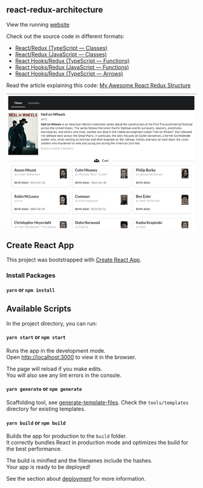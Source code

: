 ## react-redux-architecture

View the running [website](https://codebelt.github.io/react-redux-architecture/)

Check out the source code in different formats:

 * [React/Redux (TypeScript — Classes)](https://github.com/codeBelt/react-redux-architecture/tree/TypeScript)
 * [React/Redux (JavaScript — Classes)](https://github.com/codeBelt/react-redux-architecture/tree/JavaScript)
 * [React Hooks/Redux (TypeScript — Functions)](https://github.com/codeBelt/react-redux-architecture/tree/ts/function)
 * [React Hooks/Redux (JavaScript — Functions)](https://github.com/codeBelt/react-redux-architecture/tree/js/function)
 * [React Hooks/Redux (TypeScript — Arrows)](https://github.com/codeBelt/react-redux-architecture/tree/ts/arrows)
 
 Read the article explaining this code:
 [My Awesome React Redux Structure](https://medium.com/better-programming/my-awesome-react-redux-structure-6044e5007e22)


![alt text](./appScreenshot.png 'App Screenshot')

## Create React App

This project was bootstrapped with [Create React App](https://github.com/facebook/create-react-app).

### Install Packages

#### `yarn` or `npm install`

## Available Scripts

In the project directory, you can run:

#### `yarn start` or `npm start`

Runs the app in the development mode.<br>
Open [http://localhost:3000](http://localhost:3000) to view it in the browser.

The page will reload if you make edits.<br>
You will also see any lint errors in the console.

#### `yarn generate` or `npm generate`

Scaffolding tool, see [generate-template-files](https://github.com/codeBelt/generate-template-files#readme). Check the `tools/templates` directory for existing templates.

#### `yarn build` or `npm build`

Builds the app for production to the `build` folder.<br>
It correctly bundles React in production mode and optimizes the build for the best performance.

The build is minified and the filenames include the hashes.<br>
Your app is ready to be deployed!

See the section about [deployment](https://facebook.github.io/create-react-app/docs/deployment) for more information.
